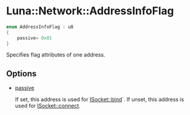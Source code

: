 # Luna::Network::AddressInfoFlag

```c++
enum AddressInfoFlag : u8
{
    passive= 0x01
}
```

Specifies flag attributes of one address. 

## Options
* [passive](group___network_1gga37884001db7201b0d1e6a781738e729fa831996cebc6c9bf7687e922c3437be69.md)

    If set, this address is used for [ISocket::bind](struct_luna_1_1_network_1_1_i_socket_1a5f734196e5f9a4b9e8c12de751f55a8b.md)`. If unset, this address is used for [ISocket::connect](struct_luna_1_1_network_1_1_i_socket_1ad826ee44f705188a4be46de2399ef1b8.md). 

